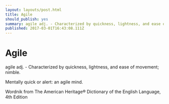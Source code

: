 ```yaml
---
layout: layouts/post.html
title: Agile
should_publish: yes
summary: agile adj. - Characterized by quickness, lightness, and ease of movement; nimble.
published: 2017-03-01T16:43:08.111Z
---
```


# Agile

agile adj. - Characterized by quickness, lightness, and ease of movement; nimble.

Mentally quick or alert: an agile mind.

Wordnik
from The American Heritage® Dictionary of the English Language, 4th Edition